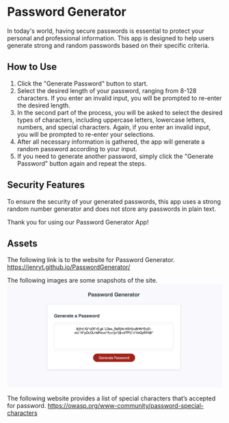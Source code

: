 # Password Generator

In today's world, having secure passwords is essential to protect your personal and professional information. This app is designed to help users generate strong and random passwords based on their specific criteria.

## How to Use

1. Click the "Generate Password" button to start.
2. Select the desired length of your password, ranging from 8-128 characters. If you enter an invalid input, you will be prompted to re-enter the desired length.
3. In the second part of the process, you will be asked to select the desired types of characters, including uppercase letters, lowercase letters, numbers, and special characters. Again, if you enter an invalid input, you will be prompted to re-enter your selections.
4. After all necessary information is gathered, the app will generate a random password according to your input.
5. If you need to generate another password, simply click the "Generate Password" button again and repeat the steps.

## Security Features

To ensure the security of your generated passwords, this app uses a strong random number generator and does not store any passwords in plain text.

Thank you for using our Password Generator App!

## Assets

The following link is to the website for Password Generator.
https://jenryt.github.io/PasswordGenerator/

The following images are some snapshots of the site.
<img src="./Assets/images/pwGenerator.png
" alt="screenshot of password generator app">

The following website provides a list of special characters that’s accepted for password.
https://owasp.org/www-community/password-special-characters
